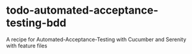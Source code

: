 # todo-automated-acceptance-testing-bdd
A recipe for Automated-Acceptance-Testing with Cucumber and Serenity with feature files
